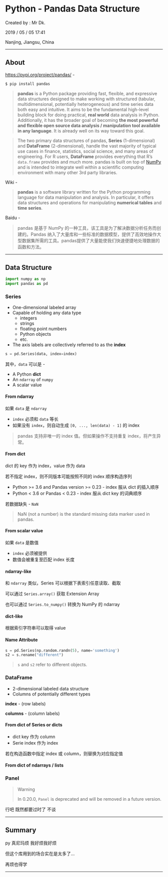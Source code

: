 # Python - Pandas Data Structure

Created by : Mr Dk.

2019 / 05 / 05 17:41

Nanjing, Jiangsu, China

---

## About

<https://pypi.org/project/pandas/> - 

```bash
$ pip install pandas
```

> __pandas__ is a Python package providing fast, flexible, and expressive data structures designed to make working with structured (tabular, multidimensional, potentially heterogeneous) and time series data both easy and intuitive. It aims to be the fundamental high-level building block for doing practical, __real world__ data analysis in Python. Additionally, it has the broader goal of becoming __the most powerful and flexible open source data analysis / manipulation tool available in any language__. It is already well on its way toward this goal.

>  The two primary data structures of pandas, __Series__ (1-dimensional) and __DataFrame__ (2-dimensional), handle the vast majority of typical use cases in finance, statistics, social science, and many areas of engineering. For R users, __DataFrame__ provides everything that R’s `data.frame` provides and much more. pandas is built on top of [NumPy](http://www.numpy.org/) and is intended to integrate well within a scientific computing environment with many other 3rd party libraries.

Wiki - 

>  __pandas__ is a software library written for the Python programming language for data manipulation and analysis. In particular, it offers data structures and operations for manipulating __numerical tables__ and __time series__.

Baidu - 

> pandas 是基于 NumPy 的一种工具，该工具是为了解决数据分析任务而创建的。Pandas 纳入了大量库和一些标准的数据模型，提供了高效地操作大型数据集所需的工具。pandas提供了大量能使我们快速便捷地处理数据的函数和方法。

---

## Data Structure

```python
import numpy as np
import pandas as pd
```

### Series

* One-dimensional labeled array
* Capable of holding any data type
  * integers
  * strings
  * floating point numbers
  * Python objects
  * etc.
* The axis labels are collectively referred to as the __index__

```python
s = pd.Series(data, index=index)
```

其中，`data` 可以是 - 

* A Python __dict__
* An `ndarray` of `numpy`
* A scalar value

#### From ndarray

如果 `data` 是 `ndarray`

* `index` 必须和 `data` 等长
* 如果没有 `index`，则自动生成 `[0, ..., len(data) - 1]` 的 index

> pandas 支持非唯一的 index 值。但如果操作不支持重复 index，将产生异常。

#### From dict

dict 的 key 作为 index，value 作为 data

若不指定 index，则不同版本可能按照不同的 index 顺序构造序列

* Python >= 3.6 and Pandas version >= 0.23 - index 服从 dict 的插入顺序
* Python < 3.6 or Pandas < 0.23 - index 服从 dict key 的词典顺序

若数据缺失 - `NaN`

>  NaN (not a number) is the standard missing data marker used in pandas.

#### From scalar value

如果 `data` 是数值

* `index` 必须被提供
* 数值会被重复至匹配 index 长度

#### ndarray-like

和 `ndarray` 类似，Series 可以根据下表索引任意读取、截取

可以通过 `Series.array()` 获取 Extension Array

也可以通过 `Series.to_numpy()` 转换为 NumPy 的 ndarray

#### dict-like

根据索引字符串可以取得 value

#### Name Attribute

```python
s = pd.Series(np.random.randn(5), name='something')
s2 = s.rename("different")
```

> `s` and `s2` refer to different objects.

### DataFrame

* 2-dimensional labeled data structure
* Columns of potentially different types

__index__ - (row labels)

__columns__ - (column labels)

#### From dict of Series or dicts

* dict key 作为 column
* Serie index 作为 index

若在构造函数中指定 index 或 column，则替换为对应指定值

#### From dict of ndarrays / lists

### Panel

> Warning
>
> In 0.20.0, `Panel` is deprecated and will be removed in a future version.

行吧 既然都要过时了 不谈

---

## Summary

py 真尼玛烦 我好烦我好烦

但这个库用到的场合实在是太多了...

再烦也得学

---

